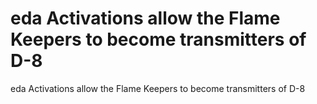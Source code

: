 # eda Activations allow the Flame Keepers to become transmitters of D-8

eda Activations allow the Flame Keepers to become transmitters of D-8